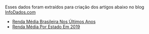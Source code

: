 Esses dados foram extraídos para criação dos artigos abaixo no blog [InfoDados.com](https://blog.infodados.com)

 * [Renda Média Brasileira Nos Últimos Anos](https://blog.infodados.com/2020/07/renda-media-no-brasil.html)
 * [Renda Média Por Estado Em 2019](https://blog.infodados.com/2020/07/renda-media-por-estado-em-2019.html)
